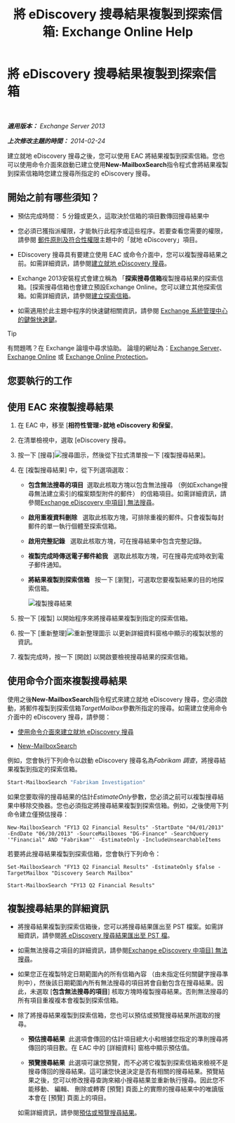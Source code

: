 ﻿---
title: '將 eDiscovery 搜尋結果複製到探索信箱: Exchange Online Help'
TOCTitle: 將 eDiscovery 搜尋結果複製到探索信箱
ms:assetid: bff2ce89-9e6f-494a-bd6a-2f2011507845
ms:mtpsurl: https://technet.microsoft.com/zh-tw/library/Dn624163(v=EXCHG.150)
ms:contentKeyID: 61183400
ms.date: 05/23/2018
mtps_version: v=EXCHG.150
ms.translationtype: MT
---

# 將 eDiscovery 搜尋結果複製到探索信箱

 

_**適用版本：** Exchange Server 2013_

_**上次修改主題的時間：** 2014-02-24_

建立就地 eDiscovery 搜尋之後，您可以使用 EAC 將結果複製到探索信箱。您也可以使用命令介面來啟動已建立使用**New-MailboxSearch**指令程式會將結果複製到探索信箱時您建立搜尋所指定的 eDiscovery 搜尋。

## 開始之前有哪些須知？

  - 預估完成時間： 5 分鐘或更久，這取決於信箱的項目數傳回搜尋結果中

  - 您必須已獲指派權限，才能執行此程序或這些程序。若要查看您需要的權限，請參閱 [郵件原則及符合性權限](messaging-policy-and-compliance-permissions-exchange-2013-help.md)主題中的「就地 eDiscovery」項目。

  - EDiscovery 搜尋具有要建立使用 EAC 或命令介面中，您可以複製搜尋結果之前。如需詳細資訊，請參閱[建立就地 eDiscovery 搜尋](https://docs.microsoft.com/zh-tw/exchange/security-and-compliance/in-place-ediscovery/create-in-place-ediscovery-search)。

  - Exchange 2013安裝程式會建立稱為 「**探索搜尋信箱**複製搜尋結果的探索信箱。\[探索搜尋信箱也會建立預設Exchange Online。您可以建立其他探索信箱。如需詳細資訊，請參閱[建立探索信箱](https://docs.microsoft.com/zh-tw/exchange/security-and-compliance/in-place-ediscovery/create-a-discovery-mailbox)。

  - 如需適用於此主題中程序的快速鍵相關資訊，請參閱 [Exchange 系統管理中心的鍵盤快速鍵](keyboard-shortcuts-in-the-exchange-admin-center-exchange-online-protection-help.md)。


> [!TIP]  
> 有問題嗎？在 Exchange 論壇中尋求協助。 論壇的網址為：<a href="https://go.microsoft.com/fwlink/p/?linkid=60612">Exchange Server</a>、 <a href="https://go.microsoft.com/fwlink/p/?linkid=267542">Exchange Online</a> 或 <a href="https://go.microsoft.com/fwlink/p/?linkid=285351">Exchange Online Protection</a>。




## 您要執行的工作

## 使用 EAC 來複製搜尋結果

1.  在 EAC 中，移至 \[**相符性管理**\>**就地 eDiscovery 和保留**。

2.  在清單檢視中，選取 \[eDiscovery 搜尋。

3.  按一下 \[搜尋\]![搜尋圖示](images/Dn624163.773574d0-9b92-4cab-9f6b-81532c7418b9(EXCHG.150).gif "搜尋圖示")，然後從下拉式清單按一下 \[複製搜尋結果\]。

4.  在 \[複製搜尋結果\] 中，從下列選項選取：
    
      - **包含無法搜尋的項目**  選取此核取方塊以包含無法搜尋 （例如Exchange搜尋無法建立索引的檔案類型附件的郵件） 的信箱項目。如需詳細資訊，請參閱[Exchange eDiscovery 中項目\] 無法搜尋](unsearchable-items-in-exchange-ediscovery-exchange-2013-help.md)。
    
      - **啟用重複資料刪除**   選取此核取方塊，可排除重複的郵件。只會複製每封郵件的單一執行個體至探索信箱。
    
      - **啟用完整記錄**   選取此核取方塊，可在搜尋結果中包含完整記錄。
    
      - **複製完成時傳送電子郵件給我**   選取此核取方塊，可在搜尋完成時收到電子郵件通知。
    
      - **將結果複製到探索信箱**   按一下 \[瀏覽\]，可選取您要複製結果的目的地探索信箱。
        
        ![複製搜尋結果](images/Dn624163.875e25ed-8308-408c-92c4-8c76fc9d9bfc(EXCHG.150).gif "複製搜尋結果")  

5.  按一下 \[複製\] 以開始程序來將搜尋結果複製到指定的探索信箱。

6.  按一下 \[重新整理\]![重新整理圖示](images/Dn624163.85f271ca-32a4-426c-842a-d2172567099d(EXCHG.150).gif "重新整理圖示") 以更新詳細資料窗格中顯示的複製狀態的資訊。

7.  複製完成時，按一下 \[開啟\] 以開啟要檢視搜尋結果的探索信箱。

## 使用命令介面來複製搜尋結果

使用之後**New-MailboxSearch**指令程式來建立就地 eDiscovery 搜尋，您必須啟動，將郵件複製到探索信箱*TargetMailbox*參數所指定的搜尋。如需建立使用命令介面中的 eDiscovery 搜尋，請參閱：

  - [使用命令介面來建立就地 eDiscovery 搜尋](https://docs.microsoft.com/zh-tw/exchange/security-and-compliance/in-place-ediscovery/create-in-place-ediscovery-search)

  - [New-MailboxSearch](https://technet.microsoft.com/zh-tw/library/dd298064\(v=exchg.150\))

例如，您會執行下列命令以啟動 eDiscovery 搜尋名為*Fabrikam 調查*，將搜尋結果複製到指定的探索信箱。

```powershell
Start-MailboxSearch "Fabrikam Investigation"
```

如果您要取得的搜尋結果的估計*EstimateOnly*參數，您必須之前可以複製搜尋結果中移除交換器。您也必須指定將搜尋結果複製到探索信箱。例如，之後使用下列命令建立僅預估搜尋：

    New-MailboxSearch "FY13 Q2 Financial Results" -StartDate "04/01/2013" -EndDate "06/30/2013" -SourceMailboxes "DG-Finance" -SearchQuery '"Financial" AND "Fabrikam"' -EstimateOnly -IncludeUnsearchableItems

若要將此搜尋結果複製到探索信箱，您會執行下列命令：
  ```
  Set-MailboxSearch "FY13 Q2 Financial Results" -EstimateOnly $false -TargetMailbox "Discovery Search Mailbox"
  ```
  ```
  Start-MailboxSearch "FY13 Q2 Financial Results"
  ```

## 複製搜尋結果的詳細資訊

  - 將搜尋結果複製到探索信箱後，您可以將搜尋結果匯出至 PST 檔案。如需詳細資訊，請參閱[將 eDiscovery 搜尋結果匯出至 PST 檔](https://docs.microsoft.com/zh-tw/exchange/security-and-compliance/in-place-ediscovery/export-search-results)。

  - 如需無法搜尋之項目的詳細資訊，請參閱[Exchange eDiscovery 中項目\] 無法搜尋](unsearchable-items-in-exchange-ediscovery-exchange-2013-help.md)。

  - 如果您正在複製特定日期範圍內的所有信箱內容 （由未指定任何關鍵字搜尋準則中），然後該日期範圍內所有無法搜尋的項目將會自動包含在搜尋結果。因此，未選取 \[**包含無法搜尋的項目**\] 核取方塊時複製搜尋結果。否則無法搜尋的所有項目重複複本會複製到探索信箱。

  - 除了將搜尋結果複製到探索信箱，您也可以預估或預覽搜尋結果所選取的搜尋。
    
      - **預估搜尋結果**  此選項會傳回的估計項目總大小和根據您指定的準則搜尋將傳回的項目數。在 EAC 中的 \[詳細資料\] 窗格中顯示預估值。
    
      - **預覽搜尋結果**  此選項可讓您預覽，而不必將它複製到探索信箱來檢視不是搜尋傳回的搜尋結果。這可讓您快速決定是否有相關的搜尋結果。預覽結果之後，您可以修改搜尋查詢來縮小搜尋結果並重新執行搜尋。因此您不能移動、 編輯、 刪除或轉寄 \[預覽\] 頁面上的實際的搜尋結果中的唯讀版本會在 \[預覽\] 頁面上的項目。
    
    如需詳細資訊，請參閱[預估或預覽搜尋結果](https://docs.microsoft.com/zh-tw/exchange/security-and-compliance/in-place-ediscovery/create-in-place-ediscovery-search)。

